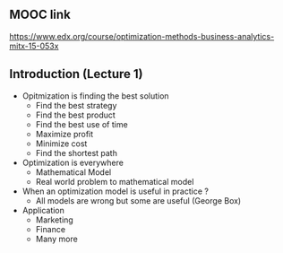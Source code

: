 ## MOOC link 
https://www.edx.org/course/optimization-methods-business-analytics-mitx-15-053x
## Introduction (Lecture 1)
 * Opitmization is finding the best solution
   * Find the best strategy
   * Find the best product 
   * Find the best use of time
   * Maximize profit
   * Minimize cost
   * Find the shortest path 
* Optimization is everywhere
  * Mathematical Model 
  * Real world problem to mathematical model
* When an optimization model is useful in practice ? 
  * All models are wrong but some are useful (George Box)
 * Application 
   * Marketing
   * Finance
   * Many more
  
